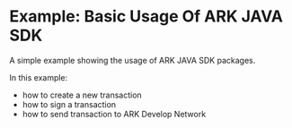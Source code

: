 # Example: Basic Usage Of ARK JAVA SDK

A simple example showing the usage of ARK JAVA SDK packages. 

In this example:
- how to create a new transaction
- how to sign a transaction
- how to send transaction to ARK Develop Network
